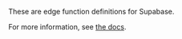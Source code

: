These are edge function definitions for Supabase.

For more information, see [the docs](https://supabase.com/docs/guides/functions).